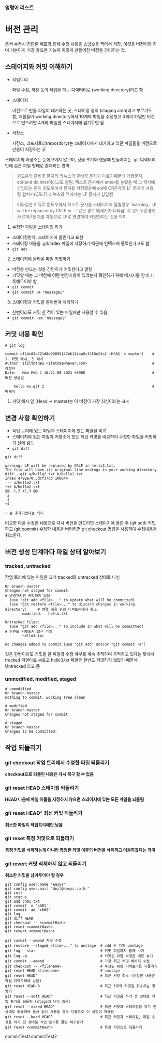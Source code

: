 ### 명렁어 리스트




# 버전 관리

문서 수정시 간단한 메모와 함께 수정 내용을 스냅숏을 찍어서 저장, 이것을 버전이라 하며 기본이자 가장 중요한 기능이 이렇게 만들어진 버전을 관리하는 것.

## 스테이지와 커밋 이해하기

- 작업트리

  파일 수정, 저장 등의 작업을 하는 디렉터리로 (working directory)라고 함

- 스테이지

  버전으로 만들 파일이 대기하는 곳, 스태이징 영역 (staging area)라고 부르기도 함, 예를들어 working directory에서 10개의 파일을 수정했고 4개의 파일만 버전으로 만드려면 4개의 파일만
  스테이지에 넘겨주면 됨

- 저장소
  
  저장소, 리포지토리(repository)는 스테이지에서 대기하고 있던 파일들을 버전으로 만들어 저장하는 곳
  
스테이지와 저장소는 눈에보이지 않으며, 깃을 초기화 했을때 만들어지는 .git 디렉터리안에 숨은 파일 형태로
존재하는 영역. 

> 윈도우의 줄바꿈 문자와 리눅스의 줄바꿈 문자가 다르기때문에
> 개행문자, eol(end do line)이라고도 불림, 텍스트 문서에서 enter를 눌렀을 때 그 위치에 삽입되는 문자
> 윈도우에서 문자를 저장했을때 eol에 CR문자와 LF 문자가 사용됨 합쳐서(CRLF) 
> 리눅스와 맥에서는 LF 문자가 삽입됨 
> 
> 이와같은 이유로 윈도우에서 텍스트 문서를 스테이지에 올릴경우 'warning : LF will be replaced by CRLF in ...'
> 같은 경고 메세지가 나타남. 즉 윈도우환경에서 CRLF문자를 자동으로 LF로 변경하여 커밋한다는 것을 의미


1. 수정한 파일을 스테이징 하기
 - 스테이징한다, 스테이지에 올린다고 표현
 - 스테이징 내용을 .git/index 파일에 저장하기 때문에 인덱스에 등록한다고도 함
 - `git add`
2. 스테이지에 올라온 파일 커밋하기
 - 버전을 만드는 것을 간단하게 커밋한다고 말함
 - 커밋할 때는 그 버전에 어떤 변경사항이 있었는지 확인하기 위해 메시지를 함게 기록해두어야 함
 - `git commit`
 - `git commit -m "message1"`
3. 스테이징과 커밋을 한꺼번에 처리하기
 - 한번이라도 커밋 한 적이 있는 파일에만 사용할 수 있음:
 - `git commit -am "message1"`

## 커밋 내용 확인
`# git log`
```commandline
commit cf14c83a721d8e92095147eb1144a9c32f8e24a2 (HEAD -> master)    # 1. 커밋 해시, 깃 해시
Author: zlzltntn91 <zlatn91@naver.com>                              # 작성자
Date:   Mon Feb 1 16:21:08 2021 +0900                               # 버전 생성일

    hello ex-git 2                                                  # 메세지
```
1. 커밋 해시 옆 (Head -> master)는 이 버전이 가장 최신이라는 표시

## 변경 사항 확인하기
 - 작업 트리에 있는 파일과 스테이지에 있는 파일을 비교
 - 스테이지에 있는 파일과 저장소에 있는 최신 커밋을 비교하여 수정한 파일을 커밋하기 전에 검토
 - `git diff`
```commandline
git diff

warning: LF will be replaced by CRLF in hello2.txt.
The file will have its original line endings in your working directory
diff --git a/hello2.txt b/hello2.txt
index 4792e70..dcf37cd 100644
--- a/hello2.txt
+++ b/hello2.txt
@@ -1,2 +1,3 @@
 2
 3
+4
 
+ 는 추가되었다는 의미
```
 비교한 다음 수정한 내용으로 다시 버전을 만드려면 스테이지에 올린 후 (git add) 커밋하고 (git commit) 
 수정한 내용을 버리려면 git checkout 명령을 사용하여 수정내용을 취소한다.

## 버전 생성 단계마다 파일 상태 알아보기

### tracked, untracked
작업 트리에 있는 파일은 크게 tracked와 untracked 상태로 나뉨
```commandline
On branch master
Changes not staged for commit:                                              # 변경됐지만 커밋하지 않음
  (use "git add <file>..." to update what will be committed)                
  (use "git restore <file>..." to discard changes in working directory)     # 변경 내용 워킹 디렉토리에서 취소
        modified:   hello.txt

Untracked files:
  (use "git add <file>..." to include in what will be committed)            # 한번도 커밋되지 않은 파일
        hello3.txt

no changes added to commit (use "git add" and/or "git commit -a")
```

깃은 한번이라도 커밋을 한 파일의 수정 여부를 계속 추적하며 추적하고 있다는 뜻에서 tracked 파일아로 부르고
hello3.txt 파일은 한번도 커밋하지 않았기 때문에 Untracked 라고 뜸

### unmodified, modified, staged

```commandline
# unmodified
On branch master
nothing to commit, working tree clean

# modified
On branch master
Changes not staged for commit

# staged
On branch master
Changes to be committed:
```

## 작업 되돌리기

### git checkout 작업 트리에서 수정한 파일 되돌리기
**checkout으로 되돌린 내용은 다시 복구 할 수 없음**

### git reset HEAD <filename> 스테이징 되돌리기
**HEAD 다음에 파일 이름을 지정하지 않으면 스테이지에 있는 모든 파일을 되돌림**

### git reset HEAD^ 최신 커밋 되돌리기
**취소한 파일이 작업트리에만 남음**

### git reset <commitHash> 특정 커밋으로 되돌리기
**특정 커밋을 삭제하는게 아니라 특정한 커밋 이후의 버전을 삭제하고 이동하겠다는 의미**

### git revert 커밋 삭제하지 않고 되돌리기 
**취소한 커밋을 남겨두어야 할 경우**

```commandline
git config user.name 'easys'
git config user.mail 'doit@easys.co.kr'
git init
git status
git add ch01.txt
git commit -m 'ch01'
git commit -am 'ch02'
git log
git diff HEAD
git checkout -- <commitHash>
git reset <commitHash>
git revert <commitHash>

git commit --amend 커밋 수정
git restore --staged <file>..." to unstage  # add 된 파일 unstage
git log --stat                              # 커밋 파일까지 함께 보기
git log -p                                  # 커밋된 파일 수정된 내용 보기
git commit --amend                          # 가장 최근 커밋 메시지 수정
git checkout -- <filename>                  # 수정된 워킹 디렉토리를 되돌리기
git reset HEAD <filename>                   # unstage
git reset HEAD^                             # 최근 커밋 취소 (수정된 내용은 작업 디렉토리에 남음)
git reset HEAD~3                            # 최근 3개의 커밋을 취소하는 명령어
git reset --soft HEAD^                      # 최근 커밋을 하기 전 상태로 작업 트리를 되돌림 (stage에 남아 있음)
git reset --mixed HEAD^                     # 최근 커밋과 스테이징을 하기 전 상태로 되돌리며 옵션 없이 사용할 경우 디폴트로 이 설정이 적용됨
git reset --hard HEAD^                      # 최근 커밋과 스테이징, 파일 수정을 하기 전 상태로 작업 트리를 돌림 복구불가
git reset <commitHash>                      # 특정 커밋으로 되돌리기
```

commitTest1
commitTest2